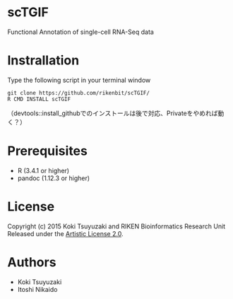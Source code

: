 # scTGIF
Functional Annotation of single-cell RNA-Seq data

# Instrallation

Type the following script in your terminal window

```{bash}
git clone https://github.com/rikenbit/scTGIF/
R CMD INSTALL scTGIF
```

（devtools::install_githubでのインストールは後で対応、Privateをやめれば動く？）

# Prerequisites
- R (3.4.1 or higher)
- pandoc (1.12.3 or higher)

# License
Copyright (c) 2015 Koki Tsuyuzaki and RIKEN Bioinformatics Research Unit Released under the [Artistic License 2.0](http://www.perlfoundation.org/artistic_license_2_0).

# Authors
- Koki Tsuyuzaki
- Itoshi Nikaido